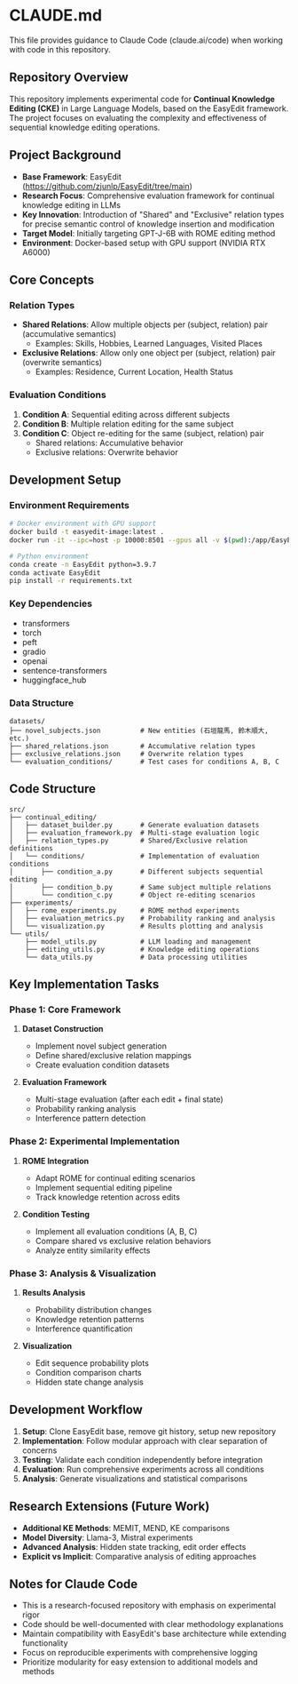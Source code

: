 # CLAUDE.md

This file provides guidance to Claude Code (claude.ai/code) when working with code in this repository.

## Repository Overview

This repository implements experimental code for **Continual Knowledge Editing (CKE)** in Large Language Models, based on the EasyEdit framework. The project focuses on evaluating the complexity and effectiveness of sequential knowledge editing operations.

## Project Background

- **Base Framework**: EasyEdit (https://github.com/zjunlp/EasyEdit/tree/main)
- **Research Focus**: Comprehensive evaluation framework for continual knowledge editing in LLMs
- **Key Innovation**: Introduction of "Shared" and "Exclusive" relation types for precise semantic control of knowledge insertion and modification
- **Target Model**: Initially targeting GPT-J-6B with ROME editing method
- **Environment**: Docker-based setup with GPU support (NVIDIA RTX A6000)

## Core Concepts

### Relation Types
- **Shared Relations**: Allow multiple objects per (subject, relation) pair (accumulative semantics)
  - Examples: Skills, Hobbies, Learned Languages, Visited Places
- **Exclusive Relations**: Allow only one object per (subject, relation) pair (overwrite semantics)  
  - Examples: Residence, Current Location, Health Status

### Evaluation Conditions
1. **Condition A**: Sequential editing across different subjects
2. **Condition B**: Multiple relation editing for the same subject  
3. **Condition C**: Object re-editing for the same (subject, relation) pair
   - Shared relations: Accumulative behavior
   - Exclusive relations: Overwrite behavior

## Development Setup

### Environment Requirements
```bash
# Docker environment with GPU support
docker build -t easyedit-image:latest .
docker run -it --ipc=host -p 10000:8501 --gpus all -v $(pwd):/app/EasyEdit --name easyedit-container easyedit-image:latest

# Python environment
conda create -n EasyEdit python=3.9.7
conda activate EasyEdit
pip install -r requirements.txt
```

### Key Dependencies
- transformers
- torch
- peft
- gradio
- openai
- sentence-transformers
- huggingface_hub

### Data Structure
```
datasets/
├── novel_subjects.json          # New entities (石垣龍馬, 鈴木順大, etc.)
├── shared_relations.json        # Accumulative relation types
├── exclusive_relations.json     # Overwrite relation types
└── evaluation_conditions/       # Test cases for conditions A, B, C
```

## Code Structure

```
src/
├── continual_editing/
│   ├── dataset_builder.py       # Generate evaluation datasets
│   ├── evaluation_framework.py  # Multi-stage evaluation logic
│   ├── relation_types.py        # Shared/Exclusive relation definitions
│   └── conditions/              # Implementation of evaluation conditions
│       ├── condition_a.py       # Different subjects sequential editing
│       ├── condition_b.py       # Same subject multiple relations
│       └── condition_c.py       # Object re-editing scenarios
├── experiments/
│   ├── rome_experiments.py      # ROME method experiments
│   ├── evaluation_metrics.py    # Probability ranking and analysis
│   └── visualization.py         # Results plotting and analysis
└── utils/
    ├── model_utils.py           # LLM loading and management
    ├── editing_utils.py         # Knowledge editing operations
    └── data_utils.py            # Data processing utilities
```

## Key Implementation Tasks

### Phase 1: Core Framework
1. **Dataset Construction**
   - Implement novel subject generation
   - Define shared/exclusive relation mappings
   - Create evaluation condition datasets

2. **Evaluation Framework**
   - Multi-stage evaluation (after each edit + final state)
   - Probability ranking analysis
   - Interference pattern detection

### Phase 2: Experimental Implementation
1. **ROME Integration**
   - Adapt ROME for continual editing scenarios
   - Implement sequential editing pipeline
   - Track knowledge retention across edits

2. **Condition Testing**
   - Implement all evaluation conditions (A, B, C)
   - Compare shared vs exclusive relation behaviors
   - Analyze entity similarity effects

### Phase 3: Analysis & Visualization
1. **Results Analysis**
   - Probability distribution changes
   - Knowledge retention patterns
   - Interference quantification

2. **Visualization**
   - Edit sequence probability plots
   - Condition comparison charts
   - Hidden state change analysis

## Development Workflow

1. **Setup**: Clone EasyEdit base, remove git history, setup new repository
2. **Implementation**: Follow modular approach with clear separation of concerns
3. **Testing**: Validate each condition independently before integration
4. **Evaluation**: Run comprehensive experiments across all conditions
5. **Analysis**: Generate visualizations and statistical comparisons

## Research Extensions (Future Work)

- **Additional KE Methods**: MEMIT, MEND, KE comparisons
- **Model Diversity**: Llama-3, Mistral experiments  
- **Advanced Analysis**: Hidden state tracking, edit order effects
- **Explicit vs Implicit**: Comparative analysis of editing approaches

## Notes for Claude Code

- This is a research-focused repository with emphasis on experimental rigor
- Code should be well-documented with clear methodology explanations
- Maintain compatibility with EasyEdit's base architecture while extending functionality
- Focus on reproducible experiments with comprehensive logging
- Prioritize modularity for easy extension to additional models and methods